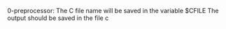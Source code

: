 0-preprocessor: The C file name will be saved in the variable $CFILE
The output should be saved in the file c
